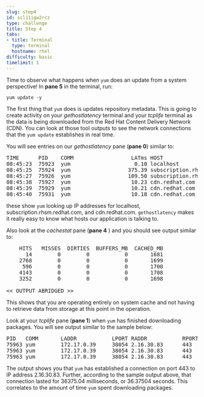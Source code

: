 ```yaml
---
slug: step4
id: scl11igw2rcz
type: challenge
title: Step 4
tabs:
- title: Terminal
  type: terminal
  hostname: rhel
difficulty: basic
timelimit: 1
---
```

Time to observe what happens when `yum` does an update from a system perspective! In __pane 5__ in the terminal, run:

```
yum update -y
```

The first thing that `yum` does is updates repository metadata. This is going to create activity on your *gethostlatency* terminal and your *tcplife* terminal as the data is being downloaded from the Red Hat Content Delivery Network (CDN). You can look at those tool outputs to see the network connections that the `yum update` establishes in real time.

You will see entries on our *gethostlatency* pane (__pane 0__) similar to:

<pre class="file">
TIME      PID    COMM                  LATms HOST
08:45:23  75923  yum                    0.10 localhost
08:45:25  75924  yum                  375.39 subscription.rhsm.redhat.com
08:45:27  75926  yum                  109.50 subscription.rhsm.redhat.com
08:45:38  75927  yum                   10.23 cdn.redhat.com
08:45:39  75929  yum                   10.21 cdn.redhat.com
08:45:40  75931  yum                   10.18 cdn.redhat.com
</pre>

these show `yum` looking up IP addresses for localhost, subscription.rhsm.redhat.com, and cdn.redhat.com. `gethostlatency` makes it really easy to know what hosts our application is talking to.

Also look at the *cachestat* pane (__pane 4__ ) and you should see output similar to:

<pre class="file">
    HITS   MISSES  DIRTIES  BUFFERS_MB  CACHED_MB
      14        0        0           0       1681
    2768        0        0           0       1699
     596        0        0           0       1700
    4143        0        0           0       1708
    3252        0        0           0       1698

<< OUTPUT ABRIDGED >>
</pre>

This shows that you are operating entirely on system cache and not having to retrieve data from storage at this point in the operation.

Look at your *tcplife* pane (__pane 1__) when `yum` has finished downloading packages.  You will see output similar to the sample below:

<pre class="file">
PID   COMM       LADDR           LPORT RADDR           RPORT TX_KB RX_KB MS
75963 yum        172.17.0.39     38054 2.16.30.83      443      23 138393 36375.04
75963 yum        172.17.0.39     38054 2.16.30.83      443      24 163378 36374.62
75963 yum        172.17.0.39     38054 2.16.30.83      443      22 163223 36374.69
</pre>

The output shows you that `yum` has established a connection on port 443 to IP address 2.16.30.83. Further, according to the sample output above, that connection lasted for 36375.04 milliseconds, or 36.37504 seconds. This correlates to the amount of time `yum` spent downloading packages.

